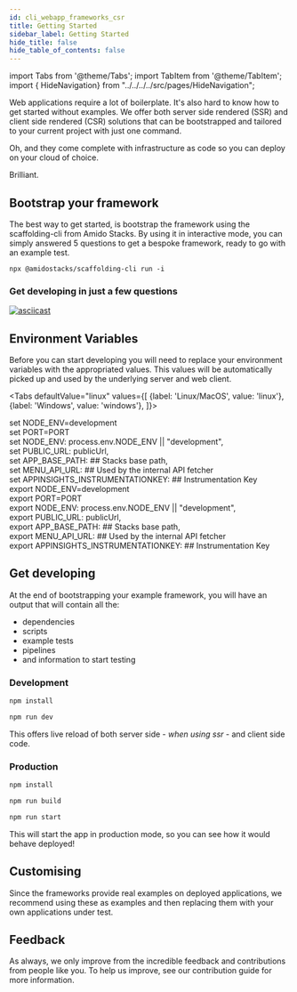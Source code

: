 ```yaml
---
id: cli_webapp_frameworks_csr
title: Getting Started
sidebar_label: Getting Started
hide_title: false
hide_table_of_contents: false
---
```


import Tabs from '@theme/Tabs';
import TabItem from '@theme/TabItem';
import { HideNavigation} from "../../../../src/pages/HideNavigation";



Web applications require a lot of boilerplate. It's also hard to know how to get started without examples. We offer both server side rendered (SSR) and client side rendered (CSR) solutions that can be bootstrapped and tailored to your current project with just one command.

Oh, and they come complete with infrastructure as code so you can deploy on your cloud of choice.

Brilliant.

## Bootstrap your framework

The best way to get started, is bootstrap the framework using the scaffolding-cli from Amido Stacks. By using it in interactive mode, you can simply answered 5 questions to get a bespoke framework, ready to go with an example test.

`npx @amidostacks/scaffolding-cli run -i`

### Get developing in just a few questions

[![asciicast](https://asciinema.org/a/znvqsWhks970mYkUjGkwFoTKS.svg)](https://asciinema.org/a/znvqsWhks970mYkUjGkwFoTKS)




## Environment Variables

Before you can start developing you will need to replace your environment variables with the appropriated values.
This values will be automatically picked up and used by the underlying server and web client.


<!-- markdownlint-disable MD033 -->

<Tabs
defaultValue="linux"
values={[
{label: 'Linux/MacOS', value: 'linux'},
{label: 'Windows', value: 'windows'},
]}>
<TabItem value="windows">

<div>
set NODE_ENV=development  <br/>
set PORT=PORT  <br/>
set NODE_ENV: process.env.NODE_ENV || "development",  <br/>
set PUBLIC_URL: publicUrl,  <br/>
set APP_BASE_PATH: ## Stacks base path,  <br/>
set MENU_API_URL: ## Used by the internal API fetcher  <br/>
set APPINSIGHTS_INSTRUMENTATIONKEY: ## Instrumentation Key  <br/>

</div>

  </TabItem>

  <TabItem value="linux">

<div>
export NODE_ENV=development  <br/>
export PORT=PORT  <br/>
export NODE_ENV: process.env.NODE_ENV || "development",  <br/>
export PUBLIC_URL: publicUrl,  <br/>
export APP_BASE_PATH: ## Stacks base path,  <br/>
export MENU_API_URL: ## Used by the internal API fetcher  <br/>
export APPINSIGHTS_INSTRUMENTATIONKEY: ## Instrumentation Key  <br/>
</div>

  </TabItem>

</Tabs>




## Get developing

At the end of bootstrapping your example framework, you will have an output that will contain all the:

* dependencies
* scripts
* example tests
* pipelines
* and information to start testing 



### Development

```bash
npm install
```

```bash
npm run dev
```

This offers live reload of both server side  - *when using ssr* - and client side code.

### Production 

```bash
npm install
```

```bash
npm run build
```

```bash
npm run start
```

This will start the app in production mode, so you can see how it would behave deployed!

## Customising

Since the frameworks provide real examples on deployed applications, we recommend using these as examples and then replacing them with your own applications under test.

## Feedback

As always, we only improve from the incredible feedback and contributions from people like you. To help us improve, see our contribution guide for more information.


<HideNavigation prev />